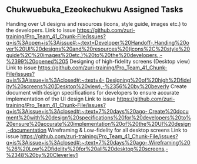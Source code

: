 ## Chukwuebuka_Ezeokechukwu Assigned Tasks
Handing over UI designs and resources (icons, style guide, images etc.) to the developers. Link to issue https://github.com/zuri-training/Pro_Team_41_Chunk-File/issues?q=is%3Aopen+is%3Aissue#:~:text=Developer%20Handoff-,Handing%20over%20UI%20designs%20and%20resources%20(icons%2C%20style%20guide%2C%20images%20etc.)%20to%20the%20developers.,-%2399%20opened%205
Designing of high-fidelity screens (Desktop view) Link to issue https://github.com/zuri-training/Pro_Team_41_Chunk-File/issues?q=is%3Aissue+is%3Aclosed#:~:text=4-,Designing%20of%20high%2Dfidelity%20screens%20(Desktop%20view),-%2356%20by%20beverly
Create document with design specifications for developers to ensure accurate implementation of the UI design Link to issue https://github.com/zuri-training/Pro_Team_41_Chunk-File/issues?q=is%3Aissue+is%3Aclosed#:~:text=7%20days%20ago-,Create%20document%20with%20design%20specifications%20for%20developers%20to%20ensure%20accurate%20implementation%20of%20the%20UI%20design,-documentation
Wireframing & Low-fidelity for all desktop screens Link to issue https://github.com/zuri-training/Pro_Team_41_Chunk-File/issues?q=is%3Aissue+is%3Aclosed#:~:text=7%20days%20ago-,Wireframing%20%26%20Low%2Dfidelity%20for%20all%20desktop%20screens,-%2348%20by%20Cleverley1
